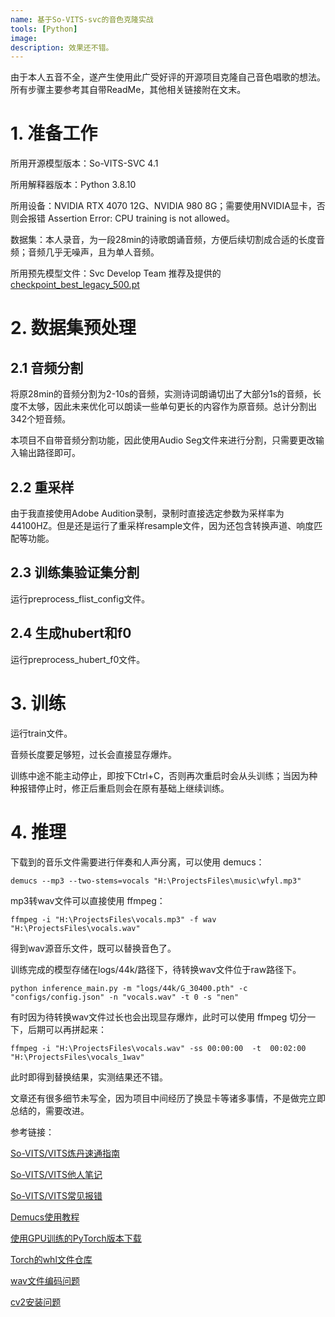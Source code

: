 ```yaml
---
name: 基于So-VITS-svc的音色克隆实战
tools: [Python]
image:
description: 效果还不错。
---
```


由于本人五音不全，遂产生使用此广受好评的开源项目克隆自己音色唱歌的想法。所有步骤主要参考其自带ReadMe，其他相关链接附在文末。

# 1. 准备工作

所用开源模型版本：So-VITS-SVC 4.1

所用解释器版本：Python 3.8.10

所用设备：NVIDIA RTX 4070 12G、NVIDIA 980 8G；需要使用NVIDIA显卡，否则会报错 Assertion Error: CPU training is not allowed。

数据集：本人录音，为一段28min的诗歌朗诵音频，方便后续切割成合适的长度音频；音频几乎无噪声，且为单人音频。

所用预先模型文件：Svc Develop Team 推荐及提供的[checkpoint_best_legacy_500.pt](https://ibm.box.com/s/z1wgl1stco8ffooyatzdwsqn2psd9lrr)

# 2. 数据集预处理

## 2.1 音频分割

将原28min的音频分割为2-10s的音频，实测诗词朗诵切出了大部分1s的音频，长度不太够，因此未来优化可以朗读一些单句更长的内容作为原音频。总计分割出342个短音频。

本项目不自带音频分割功能，因此使用Audio Seg文件来进行分割，只需要更改输入输出路径即可。

## 2.2 重采样

由于我直接使用Adobe Audition录制，录制时直接选定参数为采样率为44100HZ。但是还是运行了重采样resample文件，因为还包含转换声道、响度匹配等功能。

## 2.3 训练集验证集分割

运行preprocess_flist_config文件。

## 2.4 生成hubert和f0

运行preprocess_hubert_f0文件。

# 3. 训练

运行train文件。

音频长度要足够短，过长会直接显存爆炸。

训练中途不能主动停止，即按下Ctrl+C，否则再次重启时会从头训练；当因为种种报错停止时，修正后重启则会在原有基础上继续训练。

# 4. 推理

下载到的音乐文件需要进行伴奏和人声分离，可以使用 demucs：

```shell
demucs --mp3 --two-stems=vocals "H:\ProjectsFiles\music\wfyl.mp3"    
```

 mp3转wav文件可以直接使用 ffmpeg：

```shell
ffmpeg -i "H:\ProjectsFiles\vocals.mp3" -f wav "H:\ProjectsFiles\vocals.wav"
```

得到wav源音乐文件，既可以替换音色了。

训练完成的模型存储在logs/44k/路径下，待转换wav文件位于raw路径下。

```shell
python inference_main.py -m "logs/44k/G_30400.pth" -c "configs/config.json" -n "vocals.wav" -t 0 -s "nen"
```

有时因为待转换wav文件过长也会出现显存爆炸，此时可以使用 ffmpeg 切分一下，后期可以再拼起来：

```shell
ffmpeg -i "H:\ProjectsFiles\vocals.wav" -ss 00:00:00  -t  00:02:00 "H:\ProjectsFiles\vocals_1wav"
```

此时即得到替换结果，实测结果还不错。



文章还有很多细节未写全，因为项目中间经历了换显卡等诸多事情，不是做完立即总结的，需要改进。

参考链接：

[So-VITS/VITS炼丹速通指南](https://zhuanlan.zhihu.com/p/618630799)

[So-VITS/VITS他人笔记](https://www.bilibili.com/read/cv23229977)

[So-VITS/VITS常见报错](https://www.bilibili.com/read/cv22206231/)

[Demucs使用教程](https://zhuanlan.zhihu.com/p/510755328)

[使用GPU训练的PyTorch版本下载](https://ibm.box.com/s/z1wgl1stco8ffooyatzdwsqn2psd9lrr)

[Torch的whl文件仓库](https://download.pytorch.org/whl/torch/)

[wav文件编码问题](https://blog.csdn.net/Ninja_Cat/article/details/109152416)

[cv2安装问题](https://blog.csdn.net/lq18804095672/article/details/105096231)

